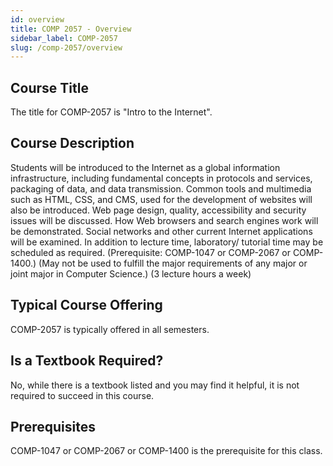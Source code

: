```yaml
---
id: overview
title: COMP 2057 - Overview
sidebar_label: COMP-2057
slug: /comp-2057/overview
---
```


## Course Title

The title for COMP-2057 is "Intro to the Internet".

## Course Description

Students will be introduced to the Internet as a global information infrastructure, including fundamental concepts in protocols and services, packaging of data, and data transmission. Common tools and multimedia such as HTML, CSS, and CMS, used for the development of websites will also be introduced. Web page design, quality, accessibility and security issues will be discussed. How Web browsers and search engines work will be demonstrated. Social networks and other current Internet applications will be examined. In addition to lecture time, laboratory/ tutorial time may be scheduled as required. (Prerequisite: COMP-1047 or COMP-2067 or COMP-1400.) (May not be used to fulfill the major requirements of any major or joint major in Computer Science.) (3 lecture hours a week)

## Typical Course Offering

COMP-2057 is typically offered in all semesters.

## Is a Textbook Required?

No, while there is a textbook listed and you may find it helpful, it is not required to succeed in this course.

## Prerequisites

COMP-1047 or COMP-2067 or COMP-1400 is the prerequisite for this class.

